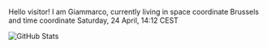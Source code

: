Hello visitor! I am Giammarco, currently living in space coordinate Brussels and time coordinate Saturday, 24 April, 14:12 CEST

![GitHub Stats](https://github-readme-stats.vercel.app/api?username=grcasanova)

